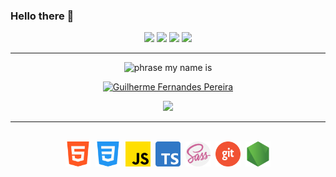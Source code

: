 ### Hello there 👋

<div align="center">

  <a target="_blank" href="https://www.linkedin.com/in/guilherme-pereira-1b1580251"><img src="https://img.shields.io/badge/-LinkedIn-0077B5?style=for-the-badge&logo=Linkedin&logoColor=white"></img></a>
  <a target="_blank" href="mailto:gfernandesbio@gmail.com"><img src="https://img.shields.io/badge/-Gmail-D14836?style=for-the-badge&logo=Gmail&logoColor=white"></img></a>
  <a target="_blank" href="https://www.instagram.com/guifp_01/"><img src="https://img.shields.io/badge/Instagram-E4405F?style=for-the-badge&logo=instagram&logoColor=white"></img></a>
  <a target="_blank" href="https://www.facebook.com/guilherme.fernandespereira.3/"><img src="https://img.shields.io/badge/Facebook-1877F2?style=for-the-badge&logo=facebook&logoColor=white"></img></a>

  <hr>

  <img src="https://github.com/GuiFP01/GuiFP01/assets/112819742/5d0b1c0d-0044-41b2-bce8-d137f11f1ccb" alt="phrase my name is" width="150"/>

  <p>
    <a href="https://github.com/GuiFP01"><img src="https://github.com/GuiFP01/GuiFP01/assets/112819742/a683e29e-6822-4cec-b17e-2c6ffe4a2297" alt="Guilherme Fernandes Pereira" width="550"/></a>
  </p>

  <p>
    <img src="https://readme-typing-svg.demolab.com?font=Fira+Code&weight=550&pause=1000&color=800000&center=true&random=false&width=535&size=23&lines=Frontend+web+developer;Passionate+about+nature+and+photography;Full+time+student"/>
  </p>

  <hr>
  
  <p>
    <br/>
    <img title="html" alt="html" src="/assets/html-5_icon.png" width="40" height="40"/>&nbsp
    <img title="css" alt="css" src="/assets/css-3_icon.png" width="40" height="40"/>&nbsp
    <img title="javascript" alt="javascript" src="/assets/js_icon.png" width="40" height="40"/>&nbsp
    <img title="typescript" alt="typescript" src="/assets/typescript_icon.png" width="40" height="40"/>&nbsp
    <img title="sass" alt="sass" src="/assets/sass_icon.png" width="40" height="40"/>&nbsp
    <img title="git" alt="git" src="/assets/git_icon.png" width="40" height="40"/>&nbsp
    <img title="node-js" alt="node-js" src="/assets/node-js_icon.png" width="40" height="40"/>
  </p>

 </div>
